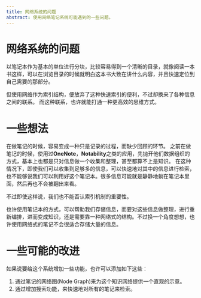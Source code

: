 ```yaml
---
title: 网络系统的问题
abstract: 使用网络笔记系统可能遇到的一些问题。
---
```

# 网络系统的问题

以笔记本作为基本的单位进行分块，比较容易得到一个清晰的目录，就像阅读一本书这样，可以在浏览目录的时候就明白这本书大致在讲什么内容，并且快速定位到自己需要的那部分。

但使用网络作为索引结构，便放弃了这种快速索引的便利，不过却换来了各种信息之间的联系。
而这种联系，也许就能打通一种更高效的思维方式。

# 一些想法

在做笔记的时候，容易变成一种只是记录的过程，而缺少回顾的环节。
之前在做笔记的时候，使用过**OneNote**，**Notability**之类的应用，先抛开他们数据组织的方式，基本上也都是只对信息做一个收集和整理，甚至都算不上是知识。
在这种情况下，即使我们可以收集到足够多的信息，可以快速地对其中的信息进行检索，也不能够说我们可以利用好这个笔记本。很多信息可能就是静静地躺在笔记本里面，然后再也不会被翻出来看。

不过即使这样说，我们也不能否认索引机制的重要性。

也许使用笔记本的方式，可以帮助我们存储信息，而要对这些信息做整理，进行重新编排，进而变成知识，还是需要靠一种网络式的结构。不过换一个角度想想，也许使用网络式的笔记不会很适合存储大量的信息。

# 一些可能的改进

如果说要给这个系统增加一些功能，也许可以添加如下这些：

1. 通过笔记的网络图(Node Graph)来为这个知识网络提供一个直观的示意。
2. 通过增加搜索功能，来快速地对所有的笔记来检索。
